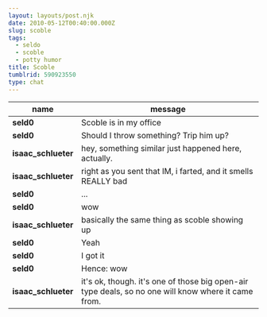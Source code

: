 ```yaml
---
layout: layouts/post.njk
date: 2010-05-12T00:40:00.000Z
slug: scoble
tags:
  - seldo
  - scoble
  - potty humor
title: Scoble
tumblrid: 590923550
type: chat
---
```

|name|message|
|-----|-----|
| **seld0** | Scoble is in my office |
| **seld0** | Should I throw something? Trip him up? |
| **isaac_schlueter** | hey, something similar just happened here, actually. |
| **isaac_schlueter** | right as you sent that IM, i farted, and it smells REALLY bad |
| **seld0** | ... |
| **seld0** | wow |
| **isaac_schlueter** | basically the same thing as scoble showing up |
| **seld0** | Yeah |
| **seld0** | I got it |
| **seld0** | Hence: wow |
| **isaac_schlueter** | it's ok, though.  it's one of those big open-air type deals, so no one will know where it came from. |
